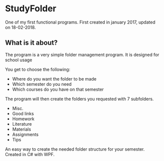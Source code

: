 # StudyFolder

One of my first functional programs. First created in january 2017, updated on 18-02-2018.

## What is it about?

The program is a very simple folder management program. It is designed for school usage

You get to choose the following:

- Where do you want the folder to be made
- Which semester do you need
- Which courses do you have on that semester

The program will then create the folders you requested with 7 subfolders.

- Misc.
- Good links
- Homework
- Literature
- Materials
- Assignments
- Tips

An easy way to create the needed folder structure for your semester. Created in C# with WPF.
